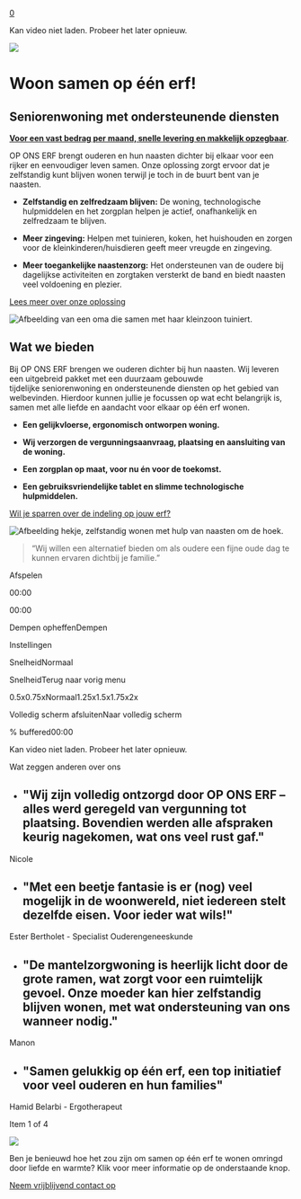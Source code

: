 [0](https://www.oponserf.nl/cart)

Kan video niet laden. Probeer het later opnieuw.

[![](https://images.squarespace-cdn.com/content/v1/662bbad639fbc23a47d5caf8/4ba58aaf-2ed0-4353-ac85-e17e4aa29e8e/Arrow+down+button.png?format=2500w)](https://www.oponserf.nl/#quoteline)

# **Woon samen op één erf!**

## Seniorenwoning met ondersteunende diensten

[**Voor een vast bedrag per maand, snelle levering en makkelijk opzegbaar**](https://www.oponserf.nl/onze-oplossing).

OP ONS ERF brengt ouderen en hun naasten dichter bij elkaar voor een rijker en eenvoudiger leven samen. Onze oplossing zorgt ervoor dat je zelfstandig kunt blijven wonen terwijl je toch in de buurt bent van je naasten.

- **Zelfstandig en zelfredzaam blijven:** De woning, technologische hulpmiddelen en het zorgplan helpen je actief, onafhankelijk en zelfredzaam te blijven.

- **Meer zingeving:** Helpen met tuinieren, koken, het huishouden en zorgen voor de kleinkinderen/huisdieren geeft meer vreugde en zingeving.

- **Meer toegankelijke naastenzorg:** Het ondersteunen van de oudere bij dagelijkse activiteiten en zorgtaken versterkt de band en biedt naasten veel voldoening en plezier.


[Lees meer over onze oplossing](https://www.oponserf.nl/onze-oplossing)

![Afbeelding van een oma die samen met haar kleinzoon tuiniert.](https://images.squarespace-cdn.com/content/v1/662bbad639fbc23a47d5caf8/171b7fa6-50c7-4123-9aab-35978db9e04a/Oma+met+kleinzoon.jpg?format=2500w)

## Wat we bieden

Bij OP ONS ERF brengen we ouderen dichter bij hun naasten. Wij leveren een uitgebreid pakket met een duurzaam gebouwde tijdelijke seniorenwoning en ondersteunende diensten op het gebied van welbevinden. Hierdoor kunnen jullie je focussen op wat echt belangrijk is, samen met alle liefde en aandacht voor elkaar op één erf wonen.

- **Een gelijkvloerse, ergonomisch ontworpen woning.**

- **Wij verzorgen de vergunningsaanvraag, plaatsing en aansluiting van de woning.**

- **Een zorgplan op maat, voor nu én voor de toekomst.**

- **Een gebruiksvriendelijke tablet en slimme technologische hulpmiddelen.**


[Wil je sparren over de indeling op jouw erf?](https://www.oponserf.nl/sparren)

![Afbeelding hekje, zelfstandig wonen met hulp van naasten om de hoek.](https://images.squarespace-cdn.com/content/v1/662bbad639fbc23a47d5caf8/99f77e93-ebfb-4bec-aa7e-046d5ca41410/hekje.jpg?format=2500w)

> “Wij willen een alternatief bieden om als oudere een fijne oude dag te kunnen ervaren dichtbij je familie.”

Afspelen

00:00

00:00

Dempen opheffenDempen

Instellingen

SnelheidNormaal

SnelheidTerug naar vorig menu

0.5x0.75xNormaal1.25x1.5x1.75x2x

Volledig scherm afsluitenNaar volledig scherm

% buffered00:00

Kan video niet laden. Probeer het later opnieuw.

Wat zeggen anderen over ons

- ## "Wij zijn volledig ontzorgd door OP ONS ERF – alles werd geregeld van vergunning tot plaatsing. Bovendien werden alle afspraken keurig nagekomen, wat ons veel rust gaf."





Nicole

- ## "Met een beetje fantasie is er (nog) veel mogelijk in de woonwereld, niet iedereen stelt dezelfde eisen. Voor ieder wat wils!"





Ester Bertholet - Specialist Ouderengeneeskunde

- ## "De mantelzorgwoning is heerlijk licht door de grote ramen, wat zorgt voor een ruimtelijk gevoel. Onze moeder kan hier zelfstandig blijven wonen, met wat ondersteuning van ons wanneer nodig."





Manon

- ## "Samen gelukkig op één erf, een top initiatief voor veel ouderen en hun families"





Hamid Belarbi - Ergotherapeut


Item 1 of 4

![](https://images.squarespace-cdn.com/content/v1/662bbad639fbc23a47d5caf8/1ffc6f11-9e14-4e9a-a7a8-0421ba32c6ae/GettyImages-1145256211.jpg?format=2500w)

Ben je benieuwd hoe het zou zijn om samen op één erf te wonen omringd door liefde en warmte? Klik voor meer informatie op de onderstaande knop.

[Neem vrijblijvend contact op](https://www.oponserf.nl/interesse)